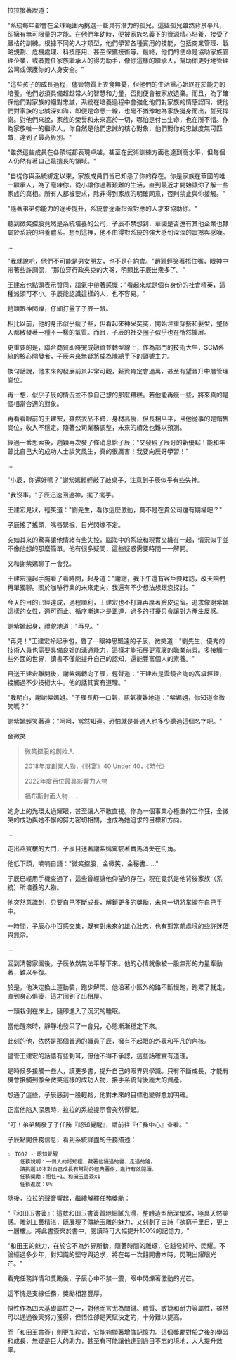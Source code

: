 拉拉接著說道：

"系統每年都會在全球範圍內挑選一些具有潛力的孤兒，這些孤兒雖然背景平凡，卻擁有無可限量的才能。在他們年幼時，便被家族名義下的資源精心培養，接受了嚴格的訓練。根據不同的人才類型，他們學習各種實用的技能，包括商業管理、戰略規劃、危機處理、科技應用、甚至保鑣技術等。最終，他們的使命是協助家族管理企業，或者擔任家族繼承人的得力助手，像你這樣的繼承人，幫助你更好地管理公司或保護你的人身安全。"

"這些孩子的成長過程，儘管物質上衣食無憂，但他們的生活重心始終在於能力的培養。他們必須具備超越常人的智慧和力量，否則便會被家族遺棄。而且，為了確保他們對家族的絕對忠誠，系統在培養過程中會強化他們對家族的情感認同，使他們對家族的忠誠深如海，即便是命懸一線，也毫不猶豫地為家族挺身而出，誓死捍衛。對他們來說，家族的榮譽和未來高於一切，哪怕是付出生命，也在所不惜。作為家族唯一的繼承人，你自然是他們忠誠的核心對象，他們對你的忠誠度無可匹敵，達到了最高級別。"

"雖然這些成員在各領域都表現卓越，甚至在武術訓練方面也達到高水平，但每個人仍然有著自己最擅長的領域。"

"自從你與系統綁定以來，家族成員們皆已知悉了你的存在。你是家族在華國的唯一繼承人，為了磨練你，從小讓你過著艱難的生活，直到最近才開始讓你了解一些家族的真相。所有人都被要求，除非得到家族的明確同意，否則禁止與你接觸。"

"隨著弟弟你能力的逐步提升，系統會逐漸指派對應的人才來協助你。"

聽到微笑控股竟然是系統培養的公司，子辰不禁想到，華國是否還有其他企業也隸屬於系統的培養體系。想到這裡，他不由得對系統的強大感到深深的震撼與感嘆。

...

"我就說吧，他們不可能是男女朋友，也不是在約會。"趙穎輕笑著捂住嘴，眼神中帶著些許調侃，"那位穿行政夾克的大哥，明顯比子辰出衆多了。"

王建宏也點頭表示贊同，語氣中帶著感慨："看起來就是個有身份的社會精英，這種派頭可不小。子辰能認識這樣的人，也不容易。"

趙穎眼神閃爍，仔細打量了子辰一眼。

相比以前，他的身形似乎瘦了些，但看起來神采奕奕，開始注重穿搭和髮型，整個人都散發著一種不一樣的氣質。而且，子辰的社交圈子似乎也在悄然擴展。

更重要的是，聯合商貿即將完成融資並轉型線上，作為部門的技術大牛，SCM系統的核心開發者，子辰未來無疑將成為陳總手下的頭號主力。

換句話說，他未來的發展前景非常可觀，薪資肯定會過萬，甚至有望晉升中層管理崗位。

再一想，似乎子辰的情況並不像自己想的那麼糟糕。若他能再瘦一些，將來真的是個相當合適的對象。

再看看眼前的王建宏，雖然衣品不錯，身材高瘦，但長相平平，且他從事的是銷售崗位，收入不穩定。隨著公司業務調整，未來的績效也難以預測。

經過一番思索後，趙穎再次發了條消息給子辰："又發現了辰哥的新優點！能和年齡比自己大的成功人士談笑風生，真的很厲害！我要向辰哥學習！"

...

"小辰，你還好嗎？"謝紫嫣輕輕敲了敲桌子，注意到子辰似乎有些失神。

"我沒事。"子辰迅速回過神，擺了擺手。

王建宏見狀，輕笑道："劉先生，看你這麼激動，莫不是在貴公司還有期權吧？"

子辰搖了搖頭，嘴唇緊抿，目光閃爍不定。

突如其來的驚喜讓他情緒有些失控，腦海中的系統和現實交織在一起，情況似乎並不像他想的那麼簡單。他有很多疑問，這些疑惑需要時間一一解開。

又和謝紫嫣聊了一會兒。

王建宏擡起手腕看了看時間，起身道："謝總，我下午還有客戶要拜訪，改天咱們再單獨聊。關於咖啡行業的未來走向，我還有不少想法想跟您探討。"

今天的目的已經達成，過程順利，王建宏也不打算再厚著臉皮逗留。追求像謝紫嫣這樣的女性，適可而止、循序漸進才是正道，過多的打擾只會讓對方產生反感。

謝紫嫣起身，禮貌地道："再見。"

"再見！"王建宏拎起手包，瞥了一眼神思飄遠的子辰，微笑道："劉先生，優秀的技術人員也需要具備良好的溝通能力，這樣才能拓展更寬廣的職業前景。多接觸一些外面的世界，讀書不僅能提升自己的認知，還能豐富個人的素養。"

目送王建宏離開後，謝紫嫣轉向子辰，輕聲道："王建宏是雲鏡咨詢的高級經理，接觸過不少技術大牛。他的話其實有道理。"

"我明白，謝謝紫嫣姐。"子辰長舒一口氣，語氣複雜地道："紫嫣姐，你知道金微笑嗎？"

謝紫嫣輕笑著道："呵呵，當然知道。恐怕就是普通人也多少聽過這個名字吧。"

金微笑
>微笑控股的創始人
>
>2018年度創業人物，《财富》40 Under 40，《時代》
>
>2022年度百位最具影響力人物
>
>福布斯封面人物……

她身上的光環太過耀眼，甚至讓人不敢直視。作為一個事業心極重的工作狂，金微笑的成功與她不懈的努力密切相關，也成為她追求的目標和方向。

...

走出燕賓樓的大門，子辰目送著謝紫嫣駕駛著寶馬消失在街角。

他低下頭，喃喃自語："微笑控股，金微笑，金秘書……"

子辰已經用手機查過了，這些曾經讓他仰望的存在，現在竟然是他背後家族（系統）所培養的人物。

他突然意識到，只要自己不斷成長，解鎖更多的獎勵，未來一切將掌握在自己手中。

一時間，子辰心中百感交集，既有對未來的雄心壯志，也有對當前處境的些許迷茫與無奈。

...

回到清馨家園後，子辰依然無法平靜下來。他的心情就像被一股無形的力量牽動著，難以平復。

於是，他決定換上運動裝，跑步解悶。他沿著小區外的路不斷慢跑，跑累了就走，直到身心俱疲，這才回到了出租屋。

一頭栽倒在床上，隨即進入了沉沉的睡眠。

當他醒來時，靜靜地發呆了一會兒，心態漸漸穩定下來。

此刻的他，依然是那個普通的職員子辰，擁有不起眼的外表和平凡的內核。

儘管王建宏的話語有些刺耳，但他不得不承認，這些話確實有道理。

是時候多接觸一些人，讀更多書，提升自己的眼界與學識。只有不斷成長，才能有機會接觸到像金微笑這樣的成功人物，接手系統背後龐大的資產。

想通了這些，子辰感到一股輕鬆，他對未來的目標也變得愈加明確。

正當他陷入深思時，拉拉的系統提示音突然響起。

"叮！弟弟觸發了子任務『認知覺醒』，請前往『任務中心』查看。"

子辰點開任務信息，看到系統詳盡的任務描述：

```
✨ T002 - 認知覺醒
    任務說明：一個人的認知裡，藏著他讀過的書、走過的路。
    請挑選10本對自己成長有幫助的經典著作，進行有效閱讀。
    任務獎勵：悟性+1、和田玉書簽x1
    任務進度：0%
```

隨後，拉拉的聲音響起，繼續解釋任務獎勵：

"『和田玉書簽』：這款和田玉書簽質地細膩光滑，整體造型簡潔優雅，極具天然美感。雕刻工藝精湛，既展現了傳統玉雕的魅力，又刻劃了古詩『欲窮千里目，更上一層樓』。將此書簽夾於書中，閱讀時可大幅提升100%的記憶力。"

"和田玉的魅力，在於它不為外界所動，隨著時間的雕琢，它越發純粹、閃耀。不論經過多少年，對知識的堅守與追求，將在每一次翻開書本時，閃現出耀眼光芒。"

看完任務詳情和獎勵後，子辰心中不禁一震，眼中閃爍著激動的光芒。

這不愧是支線任務，獎勵相當豐厚。

悟性作為四大基礎屬性之一，對他而言尤為關鍵。體質、敏捷和耐力等屬性，雖然可以通過後天努力獲得，但悟性卻是天賦決定的，十分難以提高。

而「和田玉書簽」則更加珍貴，它能夠顯著增強記憶力。這個獎勵對於之後的學習和成長，無疑是巨大的助力，甚至有可能讓他達到過目不忘的境地，大大提升效率。